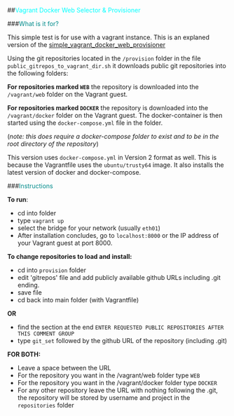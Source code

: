 ##<span style="color:cyan">Vagrant Docker Web Selector & Provisioner</span>

###<span style="color:darkcyan">What is it for?</span>

This simple test is for use with a vagrant instance. This is an explaned version
of the [simple_vagrant_docker_web_provisioner](https://github.com/twistedgitbox/simple_vagrant_docker_web_provisioner)

Using the git repositories located in the `/provision` folder in the file
`public_gitrepos_to_vagrant_dir.sh` it downloads public git repositories into
the following folders:

**For repositories marked `WEB`** the repository is downloaded into the
`/vagrant/web` folder on the Vagrant guest.

**For repositories marked `DOCKER`** the repository is downloaded into the
`/vagrant/docker` folder on the Vagrant guest. The docker-container is then
started using the `docker-compose.yml` file in the folder.

(*note: this does require a docker-compose folder to exist and to be in the root directory of the repository*)

This version uses `docker-compose.yml` in Version 2 format as well. This is because
the Vagrantfile uses the `ubuntu/trusty64` image. It also installs the latest
version of docker and docker-compose.

###<span style="color:darkcyan">Instructions</span>

**To run**:
- cd into folder
- type `vagrant up`
- select the bridge for your network (usually `eth01`)
- After installation concludes, go to `localhost:8000` or the IP address of your
  Vagrant guest at port 8000.

**To change repositories to load and install:**
- cd into `provision` folder
- edit 'gitrepos' file and add publicly available github URLs including .git
  ending.
- save file
- cd back into main folder (with Vagrantfile)

**OR**

- find the section at the end `ENTER REQUESTED PUBLIC REPOSITORIES AFTER THIS
  COMMENT GROUP`
- type `git_set` followed by the github URL of the repository (including .git)

**FOR BOTH:**

- Leave a space between the URL
- For the repository you want in the /vagrant/web folder type `WEB`
- For the repository you want in the /vagrant/docker folder type `DOCKER`
- For any other repository leave the URL with nothing following the .git, the
  repository will be stored by username and project in the `repositories` folder





